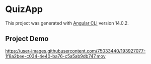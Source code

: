 # QuizApp

This project was generated with [Angular CLI](https://github.com/angular/angular-cli) version 14.0.2.

## Project Demo

https://user-images.githubusercontent.com/75033440/193927077-1f8a2bee-c034-4e40-ba76-c5a5ab9db747.mov




